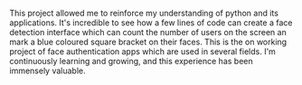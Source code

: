 This project allowed me to reinforce my understanding of python and its applications. It's incredible to see how a few lines of code can create a face detection interface which can count the number of users on the screen an mark a blue coloured square bracket on their faces. This is the on working project of face authentication apps which are used in several fields. I'm continuously learning and growing, and this experience has been immensely valuable.
